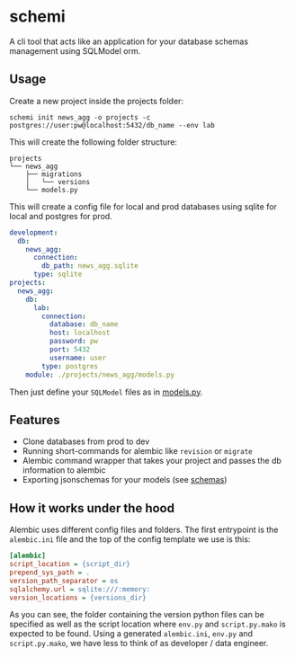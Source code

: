 # schemi

A cli tool that acts like an application for your database schemas management using SQLModel orm.

## Usage

Create a new project inside the projects folder:

    schemi init news_agg -o projects -c postgres://user:pw@localhost:5432/db_name --env lab

This will create the following folder structure:

```shell
projects
└── news_agg
    ├── migrations
    │   └── versions
    └── models.py
```

This will create a config file for local and prod databases using sqlite for local and postgres for prod. 
```yaml
development:
  db:
    news_agg:
      connection:
        db_path: news_agg.sqlite
      type: sqlite
projects:
  news_agg:
    db:
      lab:
        connection:
          database: db_name
          host: localhost
          password: pw
          port: 5432
          username: user
        type: postgres
    module: ./projects/news_agg/models.py
```

Then just define your `SQLModel` files as in [models.py](projects/news_agg/models.py).

## Features

- Clone databases from prod to dev
- Running short-commands for alembic like `revision` or `migrate`
- Alembic command wrapper that takes your project and passes the db information to alembic
- Exporting jsonschemas for your models (see [schemas](schemas/news_agg.ScrapeResult.json))

## How it works under the hood

Alembic uses different config files and folders. The first entrypoint is the `alembic.ini` file and the top of the config 
template we use is this:

```ini
[alembic]
script_location = {script_dir}
prepend_sys_path = .
version_path_separator = os
sqlalchemy.url = sqlite:///:memory:
version_locations = {versions_dir}
```

As you can see, the folder containing the version python files can be specified as well as the script location 
where `env.py` and `script.py.mako` is expected to be found. Using a generated `alembic.ini`, `env.py` and `script.py.mako`,
we have less to think of as developer / data engineer.
